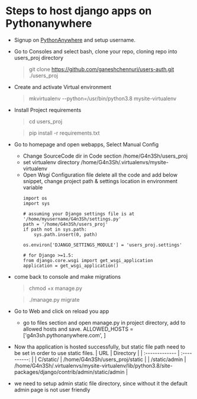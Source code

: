 # Steps to host django apps on Pythonanywhere

- Signup on [PythonAnywhere](https://www.pythonanywhere.com/) and setup username.
- Go to Consoles and select bash, clone your repo, cloning repo into users_proj directory

    > git clone https://github.com/ganeshchennuri/users-auth.git ./users_proj

- Create and activate Virtual environment
    > mkvirtualenv --python=/usr/bin/python3.8 mysite-virtualenv

- Install Project requirements
    > cd users_proj

    > pip install -r requirements.txt

- Go to homepage and open webapps, Select Manual Config
    - Change SourceCode dir in Code section
        /home/G4n3Sh/users_proj
    - set virtualenv directory
        /home/G4n3Sh/.virtualenvs/mysite-virtualenv
    - Open Wsgi Configuration file delete all the code and add below snippet, change project path & settings location in environment variable
        ```
        import os
        import sys

        # assuming your Django settings file is at '/home/myusername/G4n3Sh/settings.py'
        path = '/home/G4n3Sh/users_proj'
        if path not in sys.path:
            sys.path.insert(0, path)

        os.environ['DJANGO_SETTINGS_MODULE'] = 'users_proj.settings'

        # for Django >=1.5:
        from django.core.wsgi import get_wsgi_application
        application = get_wsgi_application()
        ```
- come back to console and make migrations
    > chmod +x manage.py

    > ./manage.py migrate

- Go to Web and click on reload you app
    - go to files section and open manage.py in project directory, add to allowed hosts and save.
        ALLOWED_HOSTS = ['g4n3sh.pythonanywhere.com', ]
- Now tha application is hosted successfully, but static file path need to be set in order to use static files.
    | URL            | Directory    |
    | :------------- | :----------: |
    |  C/static/ | /home/G4n3Sh/users_proj/static   |
    | /static/admin   | /home/G4n3Sh/.virtualenvs/mysite-virtualenv/lib/python3.8/site-packages/django/contrib/admin/static/admin |

- we need to setup admin static file directory, since without it the default admin page is not user friendly 		 
    		 